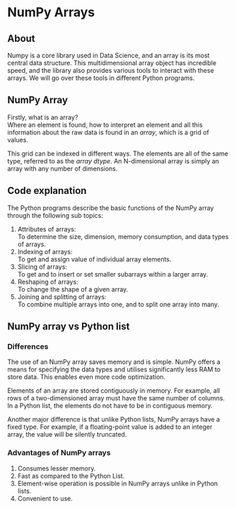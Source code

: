 # **NumPy Arrays**

## About
Numpy is a core library used in Data Science, and an array is its most central data structure. This multidimensional array object has incredible speed, and the library also provides various tools to interact with these arrays. We will go over these tools in different Python programs.
## NumPy Array
Firstly, what is an array? </br> 
Where an element is found, how to interpret an element and all this information about the raw data is found in an *array*, which is a grid of values. 

This grid can be indexed in different ways. The elements are all of the same type, referred to as the *array dtype*.
An N-dimensional array is simply an array with any number of dimensions.
## Code explanation
The Python programs describe the basic functions of the NumPy array through the following sub topics:

1. Attributes of arrays: <br/>
To determine the size, dimension, memory consumption, and data types of arrays.
2. Indexing of arrays:<br/> To get and assign value of individual array elements.
3. Slicing of arrays:<br/> To get and to insert or set smaller subarrays within a larger array.
4. Reshaping of arrays:<br/> To change the shape of a given array.
5. Joining and splitting of arrays:<br/>To combine multiple arrays into one, and to split one array into many.

## NumPy array vs Python list
### Differences

The use of an NumPy array saves memory and is simple. NumPy offers a means for specifying the data types and utilises significantly less RAM to store data. This enables even more code optimization.

Elements of an array are stored contiguously in memory. For example, all rows of a two-dimensioned array must have the same number of columns. In a Python list, the elements do not have to be in contiguous memory.

Another major difference is that unlike Python lists, NumPy arrays have a fixed type. For example, if a floating-point value is added to an integer array, the value will be silently truncated.

### Advantages of NumPy arrays
1. Consumes lesser memory.
2. Fast as compared to the Python List.
3. Element-wise operation is possible in NumPy arrays unlike in Python lists.
3. Convenient to use.




